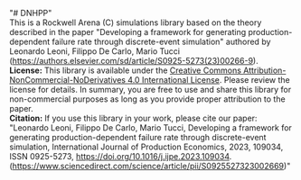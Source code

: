 "# DNHPP" 
<br />This is a Rockwell Arena (C) simulations library based on the theory described in the paper "Developing a framework for generating production-dependent failure rate through discrete-event simulation" authored by Leonardo Leoni, Filippo De Carlo, Mario Tucci (https://authors.elsevier.com/sd/article/S0925-5273(23)00266-9). 
<br />**License:** This library is available under the [Creative Commons Attribution-NonCommercial-NoDerivatives 4.0 International License](link-to-license). Please review the license for details. In summary, you are free to use and share this library for non-commercial purposes as long as you provide proper attribution to the paper. 
<br />**Citation:** If you use this library in your work, please cite our paper: 
"Leonardo Leoni, Filippo De Carlo, Mario Tucci,
Developing a framework for generating production-dependent failure rate through discrete-event simulation,
International Journal of Production Economics,
2023, 109034, ISSN 0925-5273, https://doi.org/10.1016/j.ijpe.2023.109034. (https://www.sciencedirect.com/science/article/pii/S0925527323002669)"
